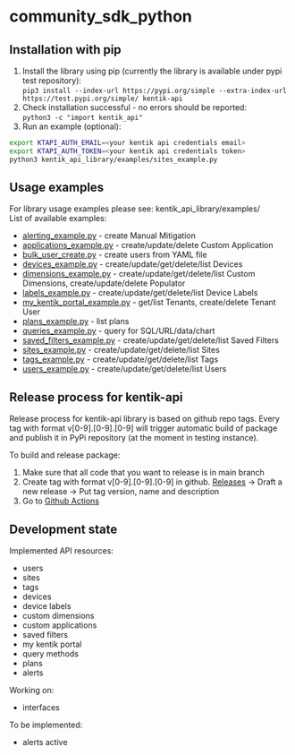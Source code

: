 # community_sdk_python

## Installation with pip

1. Install the library using pip (currently the library is available under pypi test repository):  
```pip3 install --index-url https://pypi.org/simple --extra-index-url https://test.pypi.org/simple/ kentik-api```
1. Check installation successful - no errors should be reported:  
```python3 -c "import kentik_api"```
1. Run an example (optional):
  ```bash
  export KTAPI_AUTH_EMAIL=<your kentik api credentials email>
  export KTAPI_AUTH_TOKEN=<your kentik api credentials token>
  python3 kentik_api_library/examples/sites_example.py
  ```

## Usage examples

For library usage examples please see: kentik_api_library/examples/  
List of available examples:
- [alerting_example.py](./kentik_api_library/examples/alerting_example.py) - create Manual Mitigation
- [applications_example.py](./kentik_api_library/examples/applications_example.py) - create/update/delete Custom Application
- [bulk_user_create.py](./kentik_api_library/examples/bulk_user_create.py) - create users from YAML file
- [devices_example.py](./kentik_api_library/examples/devices_example.py) - create/update/get/delete/list Devices
- [dimensions_example.py](./kentik_api_library/examples/dimensions_example.py) - create/update/get/delete/list Custom Dimensions, create/update/delete Populator
- [labels_example.py](./kentik_api_library/examples/labels_example.py) - create/update/get/delete/list Device Labels
- [my_kentik_portal_example.py](./kentik_api_library/examples/my_kentik_portal_example.py) - get/list Tenants, create/delete Tenant User
- [plans_example.py](./kentik_api_library/examples/plans_example.py) - list plans
- [queries_example.py](./kentik_api_library/examples/queries_example.py) - query for SQL/URL/data/chart
- [saved_filters_example.py](./kentik_api_library/examples/saved_filters_example.py) - create/update/get/delete/list Saved Filters
- [sites_example.py](./kentik_api_library/examples/sites_example.py) - create/update/get/delete/list Sites
- [tags_example.py](./kentik_api_library/examples/tags_example.py) - create/update/get/delete/list Tags
- [users_example.py](./kentik_api_library/examples/users_example.py) - create/update/get/delete/list Users

## Release process for kentik-api

Release process for kentik-api library is based on github repo tags. Every tag with format v[0-9].[0-9].[0-9] will trigger automatic build of package and publish it in PyPi repository (at the moment in testing instance).

To build and release package:
1. Make sure that all code that you want to release is in main branch
1. Create tag with format v[0-9].[0-9].[0-9] in github. [Releases](https://github.com/kentik/community_sdk_python/releases) -> Draft a new release -> Put tag version, name and description
1. Go to [Github Actions](https://github.com/kentik/community_sdk_python/actions)


## Development state

Implemented API resources:
- users
- sites
- tags
- devices
- device labels
- custom dimensions
- custom applications
- saved filters
- my kentik portal
- query methods
- plans
- alerts

Working on:
- interfaces

To be implemented:
- alerts active
